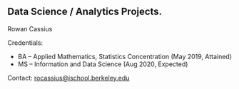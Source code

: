 ## Data Science / Analytics Projects.

Rowan Cassius

Credentials:
* BA – Applied Mathematics, Statistics Concentration (May 2019, Attained)
* MS – Information and Data Science (Aug 2020, Expected) 

Contact:  rocassius@ischool.berkeley.edu
